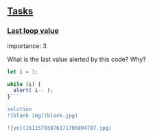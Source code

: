 ## [Tasks](https://javascript.info/while-for#tasks)

### [Last loop value](https://javascript.info/while-for#last-loop-value)

[](https://javascript.info/task/loop-last-value)

importance: 3

What is the last value alerted by this code? Why?

```javascript
let i = 3;

while (i) {
  alert( i-- );
}```

solution
![blank img](blank.jpg)

![yo](16115793876171706894787.jpg)
